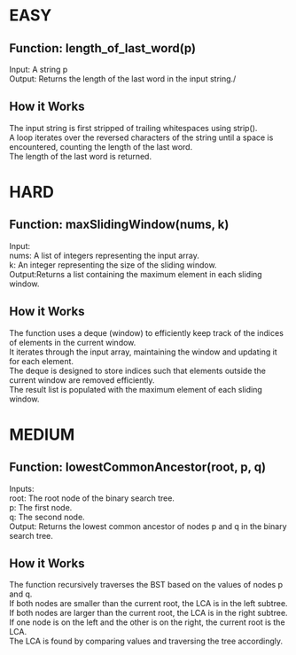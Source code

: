 
# EASY
## Function: length_of_last_word(p)
 Input: A string p<br>
 Output: Returns the length of the last word in the input string./
## How it Works
The input string is first stripped of trailing whitespaces using strip().<br>
A loop iterates over the reversed characters of the string until a space is encountered, counting the length of the last word.<br>
The length of the last word is returned.

# HARD
## Function: maxSlidingWindow(nums, k)
Input:<br>
nums: A list of integers representing the input array.<br>
k: An integer representing the size of the sliding window.<br>
Output:Returns a list containing the maximum element in each sliding window.
## How it Works
The function uses a deque (window) to efficiently keep track of the indices of elements in the current window.<br>
It iterates through the input array, maintaining the window and updating it for each element.<br>
The deque is designed to store indices such that elements outside the current window are removed efficiently.<br>
The result list is populated with the maximum element of each sliding window.

# MEDIUM 
## Function: lowestCommonAncestor(root, p, q)
Inputs:<br>
root: The root node of the binary search tree.<br>
p: The first node.<br>
q: The second node.<br>
Output: Returns the lowest common ancestor of nodes p and q in the binary search tree.

## How it Works
The function recursively traverses the BST based on the values of nodes p and q.<br>
If both nodes are smaller than the current root, the LCA is in the left subtree.<br>
If both nodes are larger than the current root, the LCA is in the right subtree.<br>
If one node is on the left and the other is on the right, the current root is the LCA.<br>
The LCA is found by comparing values and traversing the tree accordingly.

